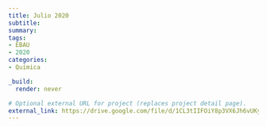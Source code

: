 ```yaml
---
title: Julio 2020
subtitle:
summary:
tags:
- EBAU
- 2020
categories:
- Química

_build:
  render: never

# Optional external URL for project (replaces project detail page).
external_link: https://drive.google.com/file/d/1CL3tIIFOiY8p3VX6Jh6vUKyCW_w9BAVG/view
---
```

